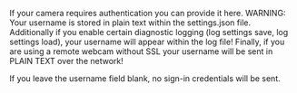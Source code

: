 If your camera requires authentication you can provide it here.  WARNING:  Your username is stored in plain text within the settings.json file.  Additionally if you enable certain diagnostic logging (log settings save, log settings load), your username will appear within the log file!  Finally, if you are using a remote webcam without SSL your username will be sent in PLAIN TEXT over the network!

If you leave the username field blank, no sign-in credentials will be sent.
